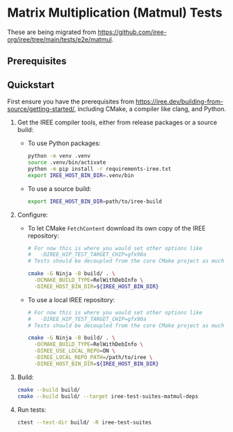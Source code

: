 # Matrix Multiplication (Matmul) Tests

These are being migrated from
https://github.com/iree-org/iree/tree/main/tests/e2e/matmul.

## Prerequisites

## Quickstart

First ensure you have the prerequisites from
https://iree.dev/building-from-source/getting-started/, including CMake, a
compiler like clang, and Python.

1. Get the IREE compiler tools, either from release packages or a source build:

    * To use Python packages:

        ```bash
        python -m venv .venv
        source .venv/bin/activate
        python -m pip install -r requirements-iree.txt
        export IREE_HOST_BIN_DIR=.venv/bin
        ```

    * To use a source build:

        ```bash
        export IREE_HOST_BIN_DIR=path/to/iree-build
        ```

2. Configure:

    * To let CMake `FetchContent` download its own copy of the IREE repository:

        ```bash
        # For now this is where you would set other options like
        #   -DIREE_HIP_TEST_TARGET_CHIP=gfx90a
        # Tests should be decoupled from the core CMake project as much as possible.

        cmake -G Ninja -B build/ . \
          -DCMAKE_BUILD_TYPE=RelWithDebInfo \
          -DIREE_HOST_BIN_DIR=${IREE_HOST_BIN_DIR}
        ```

    * To use a local IREE repository:

        ```bash
        # For now this is where you would set other options like
        #   -DIREE_HIP_TEST_TARGET_CHIP=gfx90a
        # Tests should be decoupled from the core CMake project as much as possible.

        cmake -G Ninja -B build/ . \
          -DCMAKE_BUILD_TYPE=RelWithDebInfo \
          -DIREE_USE_LOCAL_REPO=ON \
          -DIREE_LOCAL_REPO_PATH=/path/to/iree \
          -DIREE_HOST_BIN_DIR=${IREE_HOST_BIN_DIR}
        ```

3. Build:

    ```bash
    cmake --build build/
    cmake --build build/ --target iree-test-suites-matmul-deps
    ```

4. Run tests:

    ```bash
    ctest --test-dir build/ -R iree-test-suites
    ```
